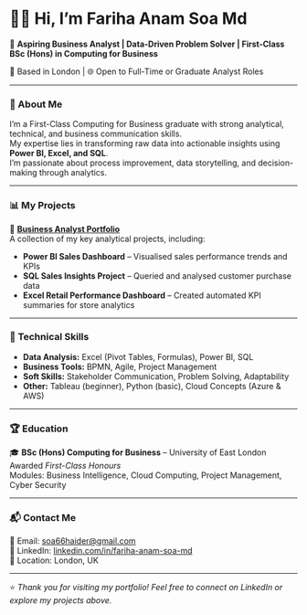 # 👩‍💻 Hi, I’m Fariha Anam Soa Md  

🎯 **Aspiring Business Analyst | Data-Driven Problem Solver | First-Class BSc (Hons) in Computing for Business**

📍 Based in London | 🌐 Open to Full-Time or Graduate Analyst Roles  

---

### 💼 About Me
I’m a First-Class Computing for Business graduate with strong analytical, technical, and business communication skills.  
My expertise lies in transforming raw data into actionable insights using **Power BI, Excel, and SQL**.  
I’m passionate about process improvement, data storytelling, and decision-making through analytics.

---

### 📊 My Projects
🚀 [**Business Analyst Portfolio**](https://github.com/farihamsd/Business-Analyst-Portfolio)  
A collection of my key analytical projects, including:
- **Power BI Sales Dashboard** – Visualised sales performance trends and KPIs  
- **SQL Sales Insights Project** – Queried and analysed customer purchase data  
- **Excel Retail Performance Dashboard** – Created automated KPI summaries for store analytics  

---

### 🧠 Technical Skills
- **Data Analysis:** Excel (Pivot Tables, Formulas), Power BI, SQL  
- **Business Tools:** BPMN, Agile, Project Management  
- **Soft Skills:** Stakeholder Communication, Problem Solving, Adaptability  
- **Other:** Tableau (beginner), Python (basic), Cloud Concepts (Azure & AWS)

---

### 🏆 Education
🎓 **BSc (Hons) Computing for Business** – University of East London  
Awarded *First-Class Honours*  
Modules: Business Intelligence, Cloud Computing, Project Management, Cyber Security

---

### 📬 Contact Me
📧 Email: [soa66haider@gmail.com](mailto:soa66haider@gmail.com)  
🔗 LinkedIn: [linkedin.com/in/fariha-anam-soa-md](https://www.linkedin.com/in/fariha-anam-soa-md)  
📍 Location: London, UK  

---

⭐️ *Thank you for visiting my portfolio! Feel free to connect on LinkedIn or explore my projects above.*
